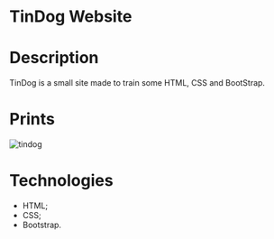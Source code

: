 # TinDog Website
	
# Description

TinDog is a small site made to train some HTML, CSS and BootStrap.


# Prints

![tindog](https://user-images.githubusercontent.com/86390899/161098652-fb211f5c-6930-4ab0-babf-b42074c8c879.png)



# Technologies
* HTML;
* CSS;
* Bootstrap.
